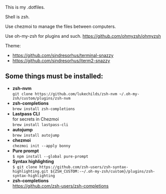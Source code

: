 This is my .dotfiles.

Shell is zsh.

Use chezmoi to manage the files between computers.

Use oh-my-zsh for plugins and such.
https://github.com/ohmyzsh/ohmyzsh

Theme:

- https://github.com/sindresorhus/terminal-snazzy
- https://github.com/sindresorhus/iterm2-snazzy

## Some things must be installed:

- **zsh-nvm**  
  `git clone https://github.com/lukechilds/zsh-nvm ~/.oh-my-zsh/custom/plugins/zsh-nvm`
- **zsh-completions**  
  `brew install zsh-completions`
- **Lastpass CLI**  
  for secrets in Chezmoi  
  `brew install lastpass-cli`
- **autojump**  
  `brew install autojump`
- **chezmoi**  
  `chezmoi init --apply bonny`
- **Pure prompt**  
  `$ npm install --global pure-prompt`
- **Syntax highlighting**  
  `$ git clone https://github.com/zsh-users/zsh-syntax-highlighting.git ${ZSH_CUSTOM:-~/.oh-my-zsh/custom}/plugins/zsh-syntax-highlighting`
- **zsh-completions**     
  https://github.com/zsh-users/zsh-completions
